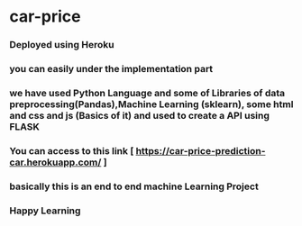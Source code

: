 # car-price


### Deployed using Heroku

### you can easily under the implementation part 

### we have used Python Language and some of Libraries of data preprocessing(Pandas),Machine Learning (sklearn), some html and css and js (Basics of it) and used to create a API using FLASK

### You can access to this link [  https://car-price-prediction-car.herokuapp.com/ ]

### basically this is an end to end machine Learning Project

### Happy Learning
